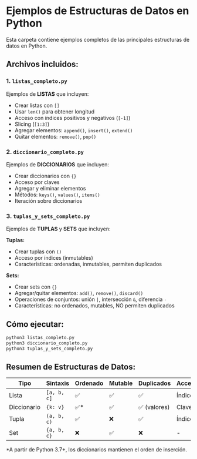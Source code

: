 # Ejemplos de Estructuras de Datos en Python

Esta carpeta contiene ejemplos completos de las principales estructuras de datos en Python.

## Archivos incluidos:

### 1. `listas_completo.py`
Ejemplos de **LISTAS** que incluyen:
- Crear listas con `[]`
- Usar `len()` para obtener longitud
- Acceso con índices positivos y negativos (`[-1]`)
- Slicing (`[1:3]`)
- Agregar elementos: `append()`, `insert()`, `extend()`
- Quitar elementos: `remove()`, `pop()`

### 2. `diccionario_completo.py`
Ejemplos de **DICCIONARIOS** que incluyen:
- Crear diccionarios con `{}`
- Acceso por claves
- Agregar y eliminar elementos
- Métodos: `keys()`, `values()`, `items()`
- Iteración sobre diccionarios

### 3. `tuplas_y_sets_completo.py`
Ejemplos de **TUPLAS** y **SETS** que incluyen:

**Tuplas:**
- Crear tuplas con `()`
- Acceso por índices (inmutables)
- Características: ordenadas, inmutables, permiten duplicados

**Sets:**
- Crear sets con `{}`
- Agregar/quitar elementos: `add()`, `remove()`, `discard()`
- Operaciones de conjuntos: unión `|`, intersección `&`, diferencia `-`
- Características: no ordenados, mutables, NO permiten duplicados

## Cómo ejecutar:

```bash
python3 listas_completo.py
python3 diccionario_completo.py
python3 tuplas_y_sets_completo.py
```

## Resumen de Estructuras de Datos:

| Tipo | Sintaxis | Ordenado | Mutable | Duplicados | Acceso |
|------|----------|----------|---------|------------|--------|
| Lista | `[a, b, c]` | ✅ | ✅ | ✅ | Índice |
| Diccionario | `{k: v}` | ✅* | ✅ | ✅ (valores) | Clave |
| Tupla | `(a, b, c)` | ✅ | ❌ | ✅ | Índice |
| Set | `{a, b, c}` | ❌ | ✅ | ❌ | - |

*A partir de Python 3.7+, los diccionarios mantienen el orden de inserción.
